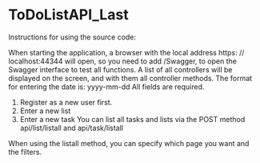 # ToDoListAPI_Last
Instructions for using the source code:

When starting the application, a browser with the local address https: // localhost:44344 will open, so you need to add /Swagger, 
to open the Swagger interface to test all functions. A list of all controllers will be displayed on the screen, and with them all controller methods. 
The format for entering the date is: yyyy-mm-dd All fields are required.

1. Register as a new user first.
2. Enter a new list
3. Enter a new task
You can list all tasks and lists via the POST method api/list/listall and api/task/listall

When using the listall method, you can specify which page you want and the filters.
